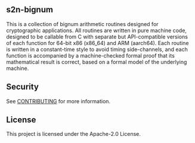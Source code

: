 ## s2n-bignum

This is a collection of bignum arithmetic routines designed for
cryptographic applications. All routines are written in pure machine
code, designed to be callable from C with separate but API-compatible
versions of each function for 64-bit x86 (x86_64) and ARM (aarch64).
Each routine is written in a constant-time style to avoid timing
side-channels, and each function is accompanied by a machine-checked
formal proof that its mathematical result is correct, based on a
formal model of the underlying machine.

## Security

See [CONTRIBUTING](CONTRIBUTING.md#security-issue-notifications) for more information.

## License

This project is licensed under the Apache-2.0 License.

